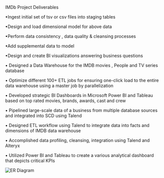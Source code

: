 IMDb Project Deliverables

•Ingest initial set of tsv or csv files into staging tables

•Design and load dimensional model for above data

•Perform data consistency , data quality & cleansing processes

•Add supplemental data to model

•Design and create BI visualizations answering business questions


• Designed a Data Warehouse for the IMDB movies , People and TV series database

• Optimize different 100+ ETL jobs for ensuring one-click load to the entire data warehouse using a master job by parallelization

• Developed strategic BI Dashboards in Microsoft Power BI and Tableau based on top rated movies, brands, awards, cast and crew

• Pipelined large-scale data of a business from multiple database sources and integrated into SCD using Talend

• Designed ETL workflow using Talend to integrate data into facts and dimensions of IMDB data warehouse

• Accomplished data profiling, cleansing, integration using Talend and Alteryx

• Utilized Power BI and Tableau to create a various analytical dashboard that depicts critical KPIs



![ER Diagram](https://user-images.githubusercontent.com/90269638/172283037-a060e9a7-ca85-4bde-833f-c6bb84bca140.jpeg)
